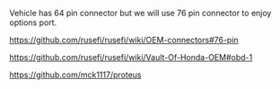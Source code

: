 Vehicle has 64 pin connector but we will use 76 pin connector to enjoy options port.

https://github.com/rusefi/rusefi/wiki/OEM-connectors#76-pin


https://github.com/rusefi/rusefi/wiki/Vault-Of-Honda-OEM#obd-1

https://github.com/mck1117/proteus
